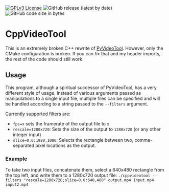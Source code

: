 [![GPLv3 License](https://img.shields.io/badge/License-GPL%20v3-yellow.svg)](https://opensource.org/licenses/)
![GitHub release (latest by date)](https://img.shields.io/github/v/release/aaylafetzer/CppVideoTool)
![GitHub code size in bytes](https://img.shields.io/github/languages/code-size/aaylafetzer/CppVideoTool)

# CppVideoTool

This is an extremely broken C++ rewrite of [PyVideoTool](https://github.com/aaylafetzer/pyvideotool). However, only the CMake configuration is broken. If you can fix that and my header imports, the rest of the code should still work.

## Usage
This program, although a spiritual successor of PyVideoTool, has a very different style of usage. Instead of various arguments passed as manipulations to a single input file, multiple files can be specified and will be handled according to a string passed to the ``--filters`` argument.

Currently supported filters are:
- ``fps=x`` sets the framerate of the output file to ``x``
- ``rescale=1280x720``: Sets the size of the output to ``1280x720`` (or any other integer input)
- ``slice=0,0:1920,1080``: Selects the rectangle between two, comma-separated pixel locations as the output.

### Example
To take two input files, concatenate them, select a 640x480 rectangle from the top left, and write them to a 1280x720 output file:
``./cppvideotool --filters "rescale=1280x720;slice=0,0:640,480" output.mp4 input.mp4 input2.mp4``
